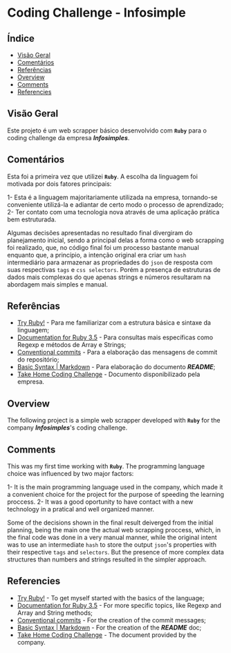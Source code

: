 # Coding Challenge - Infosimple

## Índice

- [Visão Geral](#visão-geral)
- [Comentários](#comentários)
- [Referências](#referências)
- [Overview](#overview)
- [Comments](#comments)
- [Referencies](#referencies)

## Visão Geral

Este projeto é um web scrapper básico desenvolvido com **`Ruby`** para o coding challenge da empresa ***Infosimples***.

## Comentários

Esta foi a primeira vez que utilizei **`Ruby`**. A escolha da linguagem foi motivada por dois fatores principais:

1- Esta é a linguagem majoritariamente utilizada na empresa, tornando-se conveniente utilizá-la e adiantar de certo modo o processo de aprendizado;
2- Ter contato com uma tecnologia nova através de uma aplicação prática bem estruturada.

Algumas decisões apresentadas no resultado final divergiram do planejamento inicial, sendo a principal delas a forma como o web scrapping foi realizado, que, no código final foi um processo bastante manual enquanto que, a princípio, a intenção original era criar um `hash` intermediário para armazenar as propriedades do `json` de resposta com suas respectivas `tags` e `css selectors`. Porém a presença de estruturas de dados mais complexas do que apenas strings e números resultaram na abordagem mais simples e manual.

## Referências

- [Try Ruby!](https://try.ruby-lang.org/) \- Para me familiarizar com a estrutura básica e sintaxe da linguagem;
- [Documentation for Ruby 3.5](https://docs.ruby-lang.org/en/master/index.html) \- Para consultas mais específicas como Regexp e métodos de Array e Strings;
- [Conventional commits](https://www.conventionalcommits.org/pt-br/v1.0.0/) \- Para a elaboração das mensagens de commit do repositório;
- [Basic Syntax \| Markdown](https://www.markdownguide.org/basic-syntax/#overview) \- Para elaboração do documento ***README***;
- [Take Home Coding Challenge](https://github.com/PauloPrates-20/coding-challenge-infosimples/blob/main/docs/Take-Home%20Coding%20Challenge.pdf) \- Documento disponibilizado pela empresa.

## Overview

The following project is a simple web scrapper developed with **`Ruby`** for the company ***Infosimples***'s coding challenge.

## Comments

This was my first time working with **`Ruby`**. The programming language choice was influenced by two major factors:

1- It is the main programming language used in the company, which made it a convenient choice for the project for the purpose of speeding the learning proccess.
2- It was a good oportunity to have contact with a new technology in a pratical and well organized manner.

Some of the decisions shown in the final result deiverged from the initial planning, being the main one the actual web scrapping proccess, which, in the final code was done in a very manual manner, while the original intent was to use an intermediate `hash` to store the output `json`'s properties with their respective `tags` and `selectors`. But the presence of more complex data structures than numbers and strings resulted in the simpler approach.

## Referencies

- [Try Ruby!](https://try.ruby-lang.org/) \- To get myself started with the basics of the language;
- [Documentation for Ruby 3.5](https://docs.ruby-lang.org/en/master/index.html) \- For more specific topics, like Regexp and Array and String methods;
- [Conventional commits](https://www.conventionalcommits.org/pt-br/v1.0.0/) \- For the creation of the commit messages;
- [Basic Syntax \| Markdown](https://www.markdownguide.org/basic-syntax/#overview) \- For the creation of the ***README*** doc;
- [Take Home Coding Challenge](https://github.com/PauloPrates-20/coding-challenge-infosimples/blob/main/docs/Take-Home%20Coding%20Challenge.pdf) \- The document provided by the company.
